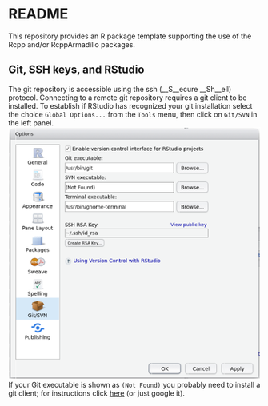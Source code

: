 # README #

This repository provides an R package template supporting the use of the Rcpp
and/or RcppArmadillo packages.

## Git, SSH keys, and RStudio 

The git repository is accessible using the ssh (__S__ecure __Sh__ell) protocol.
Connecting to a remote git repository requires a git client to be installed. To
establish if RStudio has recognized your git installation select the choice
`Global Options...` from the `Tools` menu, then click on `Git/SVN` in the left
panel.
 ![SSH key configuration for git access](help/images/SSHKey.png)
If your Git executable is shown as `(Not Found)` you probably need to install a
git client; for instructions click
[here](https://www.atlassian.com/git/tutorials/install-git) (or just google it).


